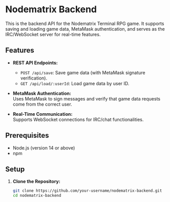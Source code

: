 # Nodematrix Backend

This is the backend API for the Nodematrix Terminal RPG game. It supports saving and loading game data, MetaMask authentication, and serves as the IRC/WebSocket server for real-time features.

## Features

- **REST API Endpoints:**  
  - `POST /api/save`: Save game data (with MetaMask signature verification).
  - `GET /api/load/:userId`: Load game data by user ID.

- **MetaMask Authentication:**  
  Uses MetaMask to sign messages and verify that game data requests come from the correct user.

- **Real-Time Communication:**  
  Supports WebSocket connections for IRC/chat functionalities.

## Prerequisites

- Node.js (version 14 or above)
- npm

## Setup

1. **Clone the Repository:**

   ```bash
   git clone https://github.com/your-username/nodematrix-backend.git
   cd nodematrix-backend
